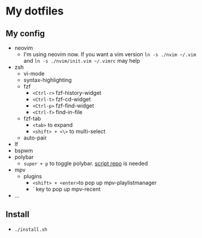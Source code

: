 # My dotfiles

## My config

- neovim
    * I'm using neovim now. If you want a vim version `ln -s ./nvim ~/.vim` and `ln -s ./nvim/init.vim ~/.vimrc` may help
- zsh
    * vi-mode
    * syntax-highlighting
    * fzf
        + `<Ctrl-r>` fzf-history-widget             
        + `<Ctrl-t>` fzf-cd-widget      
        + `<Ctrl-p>` fzf-find-widget
        + `<Ctrl-f>` find-in-file
    * fzf-tab
        + `<tab>` to expand
        + `<shift> + <\>` to multi-select
    * auto-pair
- lf
- bspwm
- polybar
    * `super + p` to toggle polybar. [script repo](https://github.com/66RING/scripts) is needed
- mpv
    * plugins
        + `<shift> + <enter>`to pop up mpv-playlistmanager
        + \` key to pop up mpv-recent
- ...


## Install

- `./install.sh`


